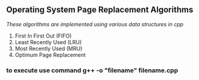 ## Operating System Page Replacement Algorithms
*These algorithms are implemented using various data structures in cpp*
1. First In First Out (FIFO)
2. Least Recently Used (LRU)
3. Most Recently Used (MRU)
4. Optimum Page Replacement

### to execute use command g++ -o "filename" filename.cpp
